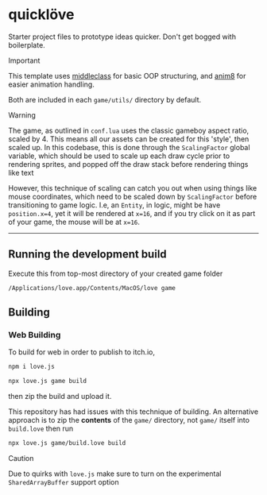 # quicklöve 

Starter project files to prototype ideas quicker. 
Don't get bogged with boilerplate.

> [!IMPORTANT]
> This template uses [middleclass](https://github.com/kikito/middleclass?tab=readme-ov-file) for basic OOP structuring, and [anim8](https://github.com/kikito/anim8/tree/master) for easier animation handling.
>
> Both are included in each `game/utils/` directory by default.

> [!WARNING]
> The game, as outlined in `conf.lua` uses the classic gameboy aspect ratio, scaled by 4.
> This means all our assets can be created for this 'style', then scaled up. In this codebase, this is done through the `ScalingFactor` global variable, which should be used to scale up each draw cycle prior to rendering sprites, and popped off the draw stack before rendering things like text
>
> However, this technique of scaling can catch you out when using things like mouse coordinates, which need to be scaled down by `ScalingFactor` before transitioning to game logic.
> I.e, an `Entity`, in logic, might be have `position.x=4`, yet it will be rendered at `x=16`, and if you try click on it as part of your game, the mouse will be at `x=16`.

---

## Running the development build

Execute this from top-most directory of your created game folder

```
/Applications/love.app/Contents/MacOS/love game
```

## Building

### Web Building

To build for web in order to publish to itch.io,

```bash
npm i love.js
```

```bash
npx love.js game build
```

then zip the build and upload it.

This repository has had issues with this technique of building. An alternative approach is to zip the **contents** of the `game/` directory, not `game/` itself into `build.love` then run

```bash
npx love.js game/build.love build
```

>[!CAUTION]
> Due to quirks with `love.js` make sure to turn on the experimental `SharedArrayBuffer` support option
